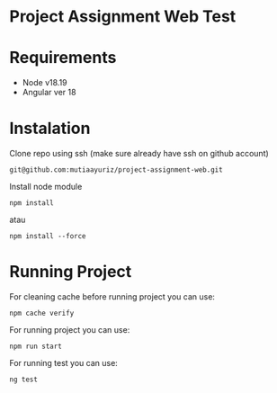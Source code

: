 # Project Assignment Web Test

Requirements
============
* Node v18.19
* Angular ver 18

Instalation
============

Clone repo using ssh (make sure already have ssh on github account)

    git@github.com:mutiaayuriz/project-assignment-web.git

Install node module

    npm install

atau 

    npm install --force


Running Project
============

For cleaning cache before running project you can use:

    npm cache verify


For running project you can use:

    npm run start

For running test you can use:

    ng test
